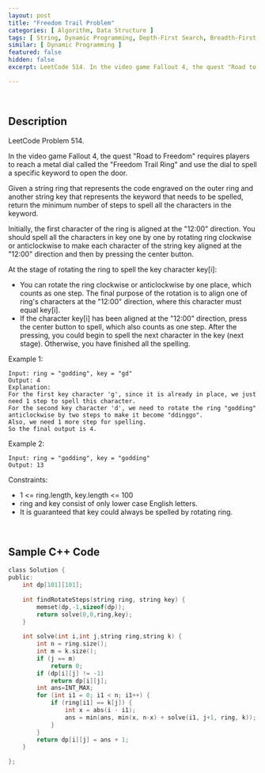 ```yaml
---
layout: post
title: "Freedom Trail Problem"
categories: [ Algorithm, Data Structure ]
tags: [ String, Dynamic Programming, Depth-First Search, Breadth-First Search ]
similar: [ Dynamic Programming ]
featured: false
hidden: false
excerpt: LeetCode 514. In the video game Fallout 4, the quest "Road to Freedom" requires players to reach a metal dial called the "Freedom Trail Ring" and use the dial to spell a specific keyword to open the door.

---
```


<br />

## Description

LeetCode Problem 514.

In the video game Fallout 4, the quest "Road to Freedom" requires players to reach a metal dial called the "Freedom Trail Ring" and use the dial to spell a specific keyword to open the door.

Given a string ring that represents the code engraved on the outer ring and another string key that represents the keyword that needs to be spelled, return the minimum number of steps to spell all the characters in the keyword.

Initially, the first character of the ring is aligned at the "12:00" direction. You should spell all the characters in key one by one by rotating ring clockwise or anticlockwise to make each character of the string key aligned at the "12:00" direction and then by pressing the center button.

At the stage of rotating the ring to spell the key character key[i]:
* You can rotate the ring clockwise or anticlockwise by one place, which counts as one step. The final purpose of the rotation is to align one of ring's characters at the "12:00" direction, where this character must equal key[i].
* If the character key[i] has been aligned at the "12:00" direction, press the center button to spell, which also counts as one step. After the pressing, you could begin to spell the next character in the key (next stage). Otherwise, you have finished all the spelling.

Example 1: 
```
Input: ring = "godding", key = "gd"
Output: 4
Explanation:
For the first key character 'g', since it is already in place, we just need 1 step to spell this character. 
For the second key character 'd', we need to rotate the ring "godding" anticlockwise by two steps to make it become "ddinggo".
Also, we need 1 more step for spelling.
So the final output is 4.
```

Example 2:
```
Input: ring = "godding", key = "godding"
Output: 13
```

Constraints:
* 1 <= ring.length, key.length <= 100
* ring and key consist of only lower case English letters.
* It is guaranteed that key could always be spelled by rotating ring.

<br />

## Sample C++ Code


```c
class Solution {
public:
    int dp[101][101];
    
    int findRotateSteps(string ring, string key) {
        memset(dp,-1,sizeof(dp));
        return solve(0,0,ring,key);
    }
    
    int solve(int i,int j,string ring,string k) {
        int n = ring.size();
        int m = k.size();
        if (j == m)
            return 0;
        if (dp[i][j] != -1)
            return dp[i][j];
        int ans=INT_MAX;
        for (int i1 = 0; i1 < n; i1++) {
            if (ring[i1] == k[j]) {
                int x = abs(i - i1);
                ans = min(ans, min(x, n-x) + solve(i1, j+1, ring, k));
            }
        }
        return dp[i][j] = ans + 1;
    }
    
};
```


